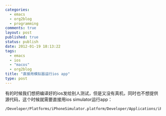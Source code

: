```yaml
--- 
categories: 
  - emacs
  - org2blog
  - programming
comments: true
layout: post
published: true
status: publish
date: 2012-01-19 18:13:22
tags: 
  - emacs
  - ios
  - "macos"
  - org2blog
title: "直接用模拟器运行ios app"
type: post
---
```


有的时候我们想把编译好的ios发给别人测试，但是又没有真机，同时也不想提供源代码，这个时候就需要直接用ios simulator运行app：

```sh
/Developer/Platforms/iPhoneSimulator.platform/Developer/Applications/iPhone\ Simulator.app/Contents/MacOS/iPhone\ Simulator -SimulateApplication path_to_your_app/YourFavouriteApp.app/YourFavouriteApp
```
   
